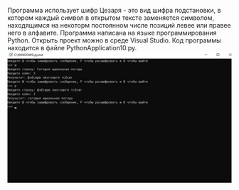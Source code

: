 Программа использует шифр Цезаря - это вид шифра подстановки, в котором каждый символ в открытом тексте заменяется символом, находящимся на некоторм постоянном числе позиций левее или правее него в алфавите. Программа написана на языке программирования Python. Открыть проект  можно в среде Visual Studio.  Код программы находится в файле  PythonApplication10.py. 
![](Photos/1.jpg)
